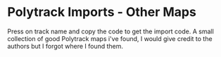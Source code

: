 # Polytrack Imports - Other Maps

Press on track name and copy the code to get the import code.
A small collection of good Polytrack maps i've found, I would give credit to the authors but I forgot where I found them.
